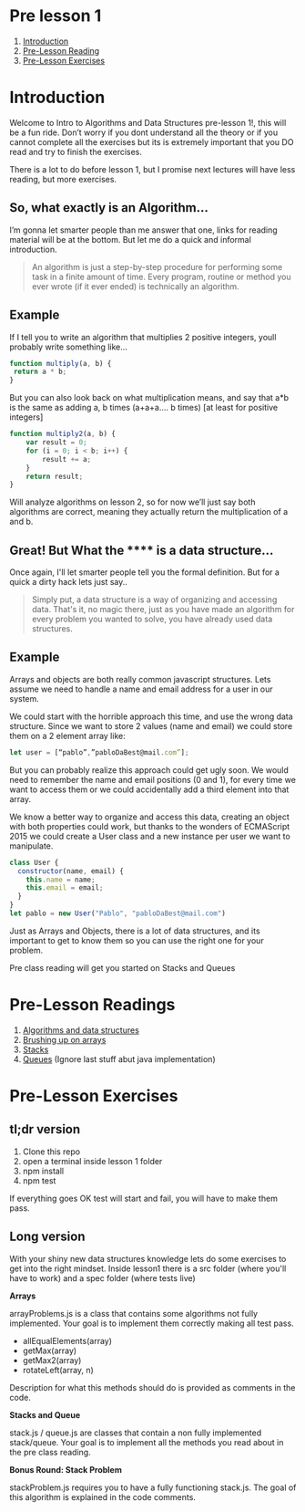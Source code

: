 # Pre lesson 1
1. [Introduction](#Introduction)
2. [Pre-Lesson Reading](#pre-reading)
3. [Pre-Lesson Exercises](#pre-exercises)

# Introduction
Welcome to Intro to Algorithms and Data Structures pre-lesson 1!, this will be a fun ride. Don’t worry if you dont understand all the theory or if you cannot complete all the exercises but its is extremely important that you DO read and try to finish the exercises.

There is a lot to do before lesson 1, but I promise next lectures will have less reading, but more exercises.

## So, what exactly is an Algorithm…
I’m gonna let smarter people than me answer that one, links for reading material will be at the bottom. But let me do a quick and informal introduction.

>An algorithm is just a step-by-step procedure for performing some task in a finite amount of time. Every program, routine or method you ever wrote (if it ever ended) is technically an algorithm.

## Example

If I tell you to write an algorithm that multiplies 2 positive integers, youll probably write something like…
```javascript
function multiply(a, b) {
 return a * b;
}
```

But you can also look back on what multiplication means, and say that a*b is the same as adding a, b times (a+a+a…. b times) [at least for positive integers]

```javascript
function multiply2(a, b) {
    var result = 0;
    for (i = 0; i < b; i++) {
        result += a;
    }
    return result;
}
```

Will analyze algorithms on lesson 2, so for now we’ll just say both algorithms are correct, meaning they actually return the multiplication of a and b.

## Great! But What the **** is a data structure…
Once again, I'll let smarter people tell you the formal definition. But for a quick a dirty hack lets just say..

> Simply put, a data structure is a way of organizing and accessing data. That's it, no magic there, just as you have made an algorithm for every problem you wanted to solve, you have already used data structures.

## Example

Arrays and objects are both really common javascript structures. Lets assume we need to handle a name and email address for a user in our system.

We could start with the horrible approach this time, and use the wrong data structure. Since we want to store 2 values (name and email) we could store them on a 2 element array like:


```javascript
let user = [“pablo”,”pabloDaBest@mail.com”];
```

But you can probably realize this approach could get ugly soon. We would need to remember the name and email positions (0 and 1), for every time we want to access them or we could accidentally add a third element into that array.

We know a better way to organize and access this data, creating an object with both properties could work, but thanks to the wonders of ECMAScript 2015 we could create a User class and a new instance per user we want to manipulate.

```javascript
class User {
  constructor(name, email) {
    this.name = name;
    this.email = email;
  }
}
let pablo = new User("Pablo", "pabloDaBest@mail.com")
```

Just as Arrays and Objects, there is a lot of data structures, and its important to get to know them so you can use the right one for your problem.

Pre class reading will get you started on Stacks and Queues

# Pre-Lesson Readings <a name="pre-reading"></a>

1. [Algorithms and data structures](http://cs-fundamentals.com/data-structures/introduction-to-data-structures.php)
2. [Brushing up on arrays](http://www.bymichaellancaster.com/blog/javascript-data-structure-algorithms-series-ep2-arrays/)
3. [Stacks](https://drive.google.com/open?id=0B5KymQ29OlMANERwRmRZTTBObDQ)
4. [Queues](https://drive.google.com/open?id=0B5KymQ29OlMANFBPY1c2Y2E0R0U) (Ignore last stuff abut java implementation)



# Pre-Lesson Exercises <a name="pre-exercises"></a>

## tl;dr version
1. Clone this repo
2. open a terminal inside lesson 1 folder
3. npm install
4. npm test

If everything goes OK test will start and fail, you will have to make them pass.

## Long version

With your shiny new data structures knowledge lets do some exercises to get into the right mindset.
Inside lesson1 there is a src folder (where you'll have to work) and a spec folder (where tests live)


**Arrays**

arrayProblems.js is a class that contains some algorithms not fully implemented.
Your goal is to implement them correctly making all test pass.

* allEqualElements(array)
* getMax(array)
* getMax2(array)
* rotateLeft(array, n)

Description for what this methods should do is provided as comments in the code.

**Stacks and Queue**

stack.js / queue.js are classes that contain a non fully implemented stack/queue.
Your goal is to implement all the methods you read about in the pre class reading.

**Bonus Round: Stack Problem**

stackProblem.js requires you to have a fully functioning stack.js.
The goal of this algorithm is explained in the code comments.